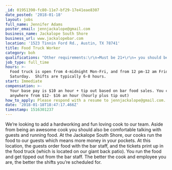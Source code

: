 ```yaml
---
_id: 01951390-fc80-11e7-bf29-17e41eae8307
date_posted: '2018-01-18'
layout: jobs
full_name: Jennifer Adams
poster_email: jennjackalope@gmail.com
business_name: Jackalope South Shore
business_url: www.jackalopebar.com
location: '1523 Tinnin Ford Rd., Austin, TX 78741'
title: Food Truck Worker
category: boh
qualifications: "Other requirements:\r\n➔Must be 21+\r\n➔ you should be able to work an entire shift without smoking \r\n➔ You must be able to work nights and weekends\r\n➔ Must have prior cook/ kitchen experience\r\n➔ must be able to lift 30+ pounds\r\n➔ must be food handler certified\r\n\r\nIf you meet these requirements please respond with your resume."
job_type: full_time
hours: >-
  Food truck is open from 4-midnight Mon-Fri, and from 12 pm-12 am Friday and
  Saturday.  Shifts are typically 6-8 hours.
start: Immediate
compensation: >-
  Your base pay is $10 an hour + tip out based on bar food sales. You can make
  anywhere from $12- $16 an hour (hourly plus tip out)
how_to_apply: Please respond with a resume to jennjackalope@gmail.com.
date: '2018-01-18T18:47:17.466Z'
timestamp: 1516301237
---
```

We’re looking to add a hardworking and fun loving cook to our team. Aside from being an awesome cook you should also be comfortable talking with guests and running food. At the Jackalope South Shore, our cooks run the food to our guests which means more money in your pockets. At this location, the guests order food with the bar staff, and the tickets print up in the food truck (which is located on our giant back patio). You run the food and get tipped out from the bar staff. The better the cook and employee you are, the better the shifts you’re scheduled for.
